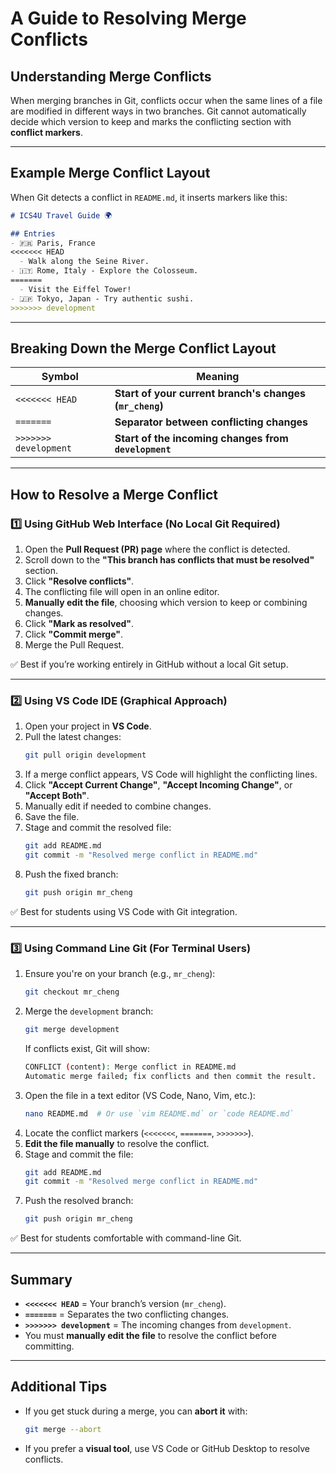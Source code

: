 # A Guide to Resolving Merge Conflicts

## Understanding Merge Conflicts
When merging branches in Git, conflicts occur when the same lines of a file are modified in different ways in two branches. Git cannot automatically decide which version to keep and marks the conflicting section with **conflict markers**.

---

## **Example Merge Conflict Layout**
When Git detects a conflict in `README.md`, it inserts markers like this:

```md
# ICS4U Travel Guide 🌍

## Entries
- 🇫🇷 Paris, France  
<<<<<<< HEAD
  - Walk along the Seine River.
- 🇮🇹 Rome, Italy - Explore the Colosseum.
=======
  - Visit the Eiffel Tower!
- 🇯🇵 Tokyo, Japan - Try authentic sushi.
>>>>>>> development
```

---

## **Breaking Down the Merge Conflict Layout**
| Symbol | Meaning |
|---------|------------|
| `<<<<<<< HEAD` | **Start of your current branch's changes (`mr_cheng`)** |
| `=======` | **Separator between conflicting changes** |
| `>>>>>>> development` | **Start of the incoming changes from `development`** |

---

## **How to Resolve a Merge Conflict**

### **1️⃣ Using GitHub Web Interface (No Local Git Required)**
1. Open the **Pull Request (PR) page** where the conflict is detected.
2. Scroll down to the **"This branch has conflicts that must be resolved"** section.
3. Click **"Resolve conflicts"**.
4. The conflicting file will open in an online editor.
5. **Manually edit the file**, choosing which version to keep or combining changes.
6. Click **"Mark as resolved"**.
7. Click **"Commit merge"**.
8. Merge the Pull Request.

✅ Best if you’re working entirely in GitHub without a local Git setup.

---

### **2️⃣ Using VS Code IDE (Graphical Approach)**
1. Open your project in **VS Code**.
2. Pull the latest changes:  
   ```bash
   git pull origin development
   ```
3. If a merge conflict appears, VS Code will highlight the conflicting lines.
4. Click **"Accept Current Change"**, **"Accept Incoming Change"**, or **"Accept Both"**.
5. Manually edit if needed to combine changes.
6. Save the file.
7. Stage and commit the resolved file:
   ```bash
   git add README.md
   git commit -m "Resolved merge conflict in README.md"
   ```
8. Push the fixed branch:
   ```bash
   git push origin mr_cheng
   ```

✅ Best for students using VS Code with Git integration.

---

### **3️⃣ Using Command Line Git (For Terminal Users)**
1. Ensure you're on your branch (e.g., `mr_cheng`):
   ```bash
   git checkout mr_cheng
   ```
2. Merge the `development` branch:
   ```bash
   git merge development
   ```
   If conflicts exist, Git will show:
   ```bash
   CONFLICT (content): Merge conflict in README.md
   Automatic merge failed; fix conflicts and then commit the result.
   ```
3. Open the file in a text editor (VS Code, Nano, Vim, etc.):
   ```bash
   nano README.md  # Or use `vim README.md` or `code README.md`
   ```
4. Locate the conflict markers (`<<<<<<<`, `=======`, `>>>>>>>`).
5. **Edit the file manually** to resolve the conflict.
6. Stage and commit the file:
   ```bash
   git add README.md
   git commit -m "Resolved merge conflict in README.md"
   ```
7. Push the resolved branch:
   ```bash
   git push origin mr_cheng
   ```

✅ Best for students comfortable with command-line Git.

---

## **Summary**
- **`<<<<<<< HEAD`** = Your branch’s version (`mr_cheng`).
- **`=======`** = Separates the two conflicting changes.
- **`>>>>>>> development`** = The incoming changes from `development`.
- You must **manually edit the file** to resolve the conflict before committing.

---

## **Additional Tips**
- If you get stuck during a merge, you can **abort it** with:
  ```bash
  git merge --abort
  ```
- If you prefer a **visual tool**, use VS Code or GitHub Desktop to resolve conflicts.

